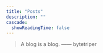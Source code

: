 ```yaml
---
title: "Posts"
description: ""
cascade:
  showReadingTime: false
---
```

> A blog is a blog. —— bytetriper